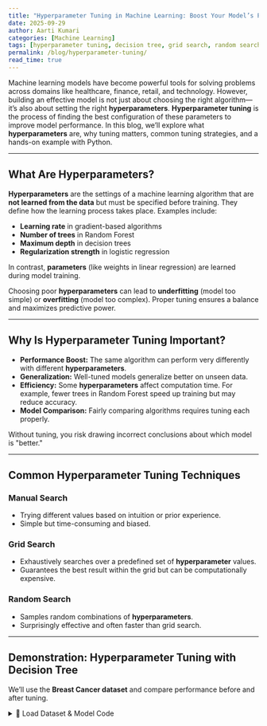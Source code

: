 ```yaml
---
title: "Hyperparameter Tuning in Machine Learning: Boost Your Model’s Performance"
date: 2025-09-29
author: Aarti Kumari
categories: [Machine Learning]
tags: [hyperparameter tuning, decision tree, grid search, random search, model optimization, Python]
permalink: /blog/hyperparameter-tuning/
read_time: true
---
```


Machine learning models have become powerful tools for solving problems across domains like healthcare, finance, retail, and technology. However, building an effective model is not just about choosing the right algorithm—it’s also about setting the right **hyperparameters**. **Hyperparameter tuning** is the process of finding the best configuration of these parameters to improve model performance. In this blog, we’ll explore what **hyperparameters** are, why tuning matters, common tuning strategies, and a hands-on example with Python.

---

## What Are Hyperparameters?

**Hyperparameters** are the settings of a machine learning algorithm that are **not learned from the data** but must be specified before training. They define how the learning process takes place. Examples include:

- **Learning rate** in gradient-based algorithms  
- **Number of trees** in Random Forest  
- **Maximum depth** in decision trees  
- **Regularization strength** in logistic regression  

In contrast, **parameters** (like weights in linear regression) are learned during model training.

Choosing poor **hyperparameters** can lead to **underfitting** (model too simple) or **overfitting** (model too complex). Proper tuning ensures a balance and maximizes predictive power.

---

## Why Is Hyperparameter Tuning Important?

- **Performance Boost:** The same algorithm can perform very differently with different **hyperparameters**.  
- **Generalization:** Well-tuned models generalize better on unseen data.  
- **Efficiency:** Some **hyperparameters** affect computation time. For example, fewer trees in Random Forest speed up training but may reduce accuracy.  
- **Model Comparison:** Fairly comparing algorithms requires tuning each properly.  

Without tuning, you risk drawing incorrect conclusions about which model is "better."

---

## Common Hyperparameter Tuning Techniques

### Manual Search
- Trying different values based on intuition or prior experience.  
- Simple but time-consuming and biased.  

### Grid Search
- Exhaustively searches over a predefined set of **hyperparameter** values.  
- Guarantees the best result within the grid but can be computationally expensive.  

### Random Search
- Samples random combinations of **hyperparameters**.  
- Surprisingly effective and often faster than grid search.  

---

## Demonstration: Hyperparameter Tuning with Decision Tree

We’ll use the **Breast Cancer dataset** and compare performance before and after tuning. 

<details>
<summary>📂 Load Dataset & Model Code</summary>

```python
# Import libraries
import pandas as pd
from sklearn.datasets import load_breast_cancer
from sklearn.model_selection import train_test_split, GridSearchCV
from sklearn.tree import DecisionTreeClassifier
from sklearn.metrics import accuracy_score

# Load dataset
data = load_breast_cancer()
X = pd.DataFrame(data.data, columns=data.feature_names)
y = pd.Series(data.target)

# Train-test split
X_train, X_test, y_train, y_test = train_test_split(
    X, y, test_size=0.2, random_state=42
)

# --------------------------
# Baseline Model (Default Hyperparameters)
# --------------------------
baseline_dt = DecisionTreeClassifier(random_state=42)
baseline_dt.fit(X_train, y_train)
y_pred_base = baseline_dt.predict(X_test)
print("Baseline Accuracy:", accuracy_score(y_test, y_pred_base))
# Output: Baseline Accuracy: 0.9473684210526315

# --------------------------
# Hyperparameter Tuning
# --------------------------
param_grid = {
    'max_depth': [3, 5, 10, None],
    'min_samples_split': [2, 5, 10, 20],
    'criterion': ['gini', 'entropy']
}

grid_search = GridSearchCV(
    DecisionTreeClassifier(random_state=42),
    param_grid,
    cv=5,
    scoring='accuracy',
    n_jobs=-1
)
grid_search.fit(X_train, y_train)

print("Best Parameters:", grid_search.best_params_)
best_model = grid_search.best_estimator_
y_pred_best = best_model.predict(X_test)
print("Tuned Model Accuracy:", accuracy_score(y_test, y_pred_best))
# Output: Best Parameters: {'criterion': 'entropy', 'max_depth': 5, 'min_samples_split': 10}
# Tuned Model Accuracy: 0.956140350877193

</details>

## Key Takeaway

- **Baseline Decision Tree Accuracy:** 0.9473  
- **Best Parameters:** `{'criterion': 'entropy', 'max_depth': 5, 'min_samples_split': 10}`  
- **Tuned Decision Tree Accuracy:** 0.9561  

That’s about a **1% absolute improvement**. While the gain isn’t huge, it clearly shows how tuning can squeeze out extra performance by finding a more balanced tree (optimized depth, splits, and criterion). Even small improvements matter in real-world applications.

---

## Best Practices in Hyperparameter Tuning

- **Start Simple:** Begin with a small parameter space before expanding.  
- **Use Cross-Validation:** Prevents overfitting by evaluating performance across folds.  
- **Balance Accuracy and Speed:** More parameters may improve accuracy but increase training time.  
- **Domain Knowledge Helps:** Understanding the data and algorithm can guide which parameters to tune.

---

## Conclusion

Hyperparameter tuning is a critical step in building effective machine learning models. While the algorithm choice matters, tuning often makes the difference between mediocre and excellent performance. Methods like **grid search** and **random search** give us systematic ways to find optimal configurations.
